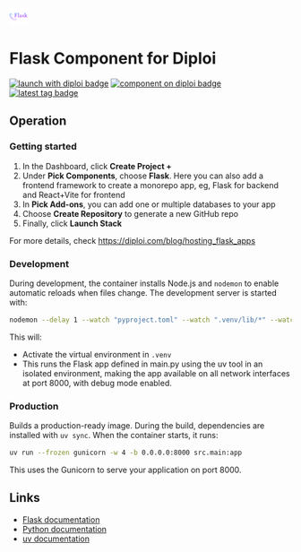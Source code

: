 <img alt="icon" src=".diploi/icon.svg" width="32">

# Flask Component for Diploi

[![launch with diploi badge](https://diploi.com/launch.svg)](https://diploi.com/component/flask)
[![component on diploi badge](https://diploi.com/component.svg)](https://diploi.com/component/flask)
[![latest tag badge](https://badgen.net/github/tag/diploi/component-flask)](https://diploi.com/component/flask)

## Operation

### Getting started

1. In the Dashboard, click **Create Project +**
2. Under **Pick Components**, choose **Flask**. Here you can also add a frontend framework to create a monorepo app, eg, Flask for backend and React+Vite for frontend
3. In **Pick Add-ons**, you can add one or multiple databases to your app
4. Choose **Create Repository** to generate a new GitHub repo
5. Finally, click **Launch Stack**

For more details, check https://diploi.com/blog/hosting_flask_apps

### Development

During development, the container installs Node.js and `nodemon` to enable automatic reloads when files change. The development server is started with:

```sh
nodemon --delay 1 --watch "pyproject.toml" --watch ".venv/lib/*" --watch ".venv/lib64/*" --watch "src"  --ext "py" --exec "uv run --isolated flask --app src/main.py run --host=0.0.0.0 --port=8000 --no-reload --debug"
```

This will:
- Activate the virtual environment in `.venv`
- This runs the Flask app defined in main.py using the uv tool in an isolated environment, making the app available on all network interfaces at port 8000, with debug mode enabled.

### Production

Builds a production-ready image. During the build, dependencies are installed with `uv sync`. When the container starts, it runs:

```sh
uv run --frozen gunicorn -w 4 -b 0.0.0.0:8000 src.main:app
```

This uses the Gunicorn to serve your application on port 8000.


## Links

- [Flask documentation](https://flask.palletsprojects.com/en/stable/)
- [Python documentation](https://docs.python.org/)
- [uv documentation](https://docs.astral.sh/uv/)